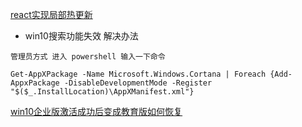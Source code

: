 <!-- [react实现局部热更新](https://blog.csdn.net/fay462298322/article/details/75029023) -->

<a href="https://blog.csdn.net/fay462298322/article/details/75029023" target="_blank">react实现局部热更新</a>

* win10搜索功能失效 解决办法
```
管理员方式 进入 powershell 输入一下命令

Get-AppXPackage -Name Microsoft.Windows.Cortana | Foreach {Add-AppxPackage -DisableDevelopmentMode -Register "$($_.InstallLocation)\AppXManifest.xml"}

```
<a href="http://www.xitongcheng.com/jiaocheng/win10_article_44841.html" target="_blank">win10企业版激活成功后变成教育版如何恢复</a>
